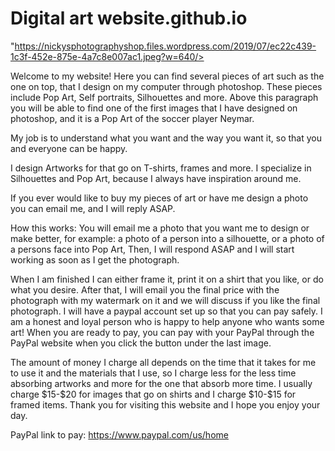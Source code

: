 # Digital art website.github.io

"https://nickysphotographyshop.files.wordpress.com/2019/07/ec22c439-1c3f-452e-875e-4a7c8e007ac1.jpeg?w=640/>


<p>Welcome to my website! Here you can find several pieces of art such as the one on top, that I design on my computer through photoshop. These pieces include Pop Art, Self portraits, Silhouettes and more. Above this paragraph you will be able to find one of the first images that I have designed on photoshop, and it is a Pop Art of the soccer player Neymar.</p>

<p>My job is to understand what you want and the way you want it, so that you and everyone can be happy.</p>

<p>I design Artworks for that go on T-shirts, frames and more. I specialize in Silhouettes and Pop Art, because I always have inspiration around me.<p>  

<p>If you ever would like to buy my pieces of art or have me design a photo you can email me, and I will reply ASAP.</p>

</p>How this works: You will email me a photo that you want me to design or make better, for example: a photo of a person into a silhouette, or a photo of a persons face into Pop Art, Then, I will respond ASAP and I will start working as soon as I get the photograph.</p>

<p>When I am finished I can either frame it, print it on a shirt that you like, or do what you desire. After that, I will email you the final price with the photograph with my watermark on it and we will discuss if you like the final photograph. I will have a paypal account set up so that you can pay safely. I am a honest and loyal person who is happy to help anyone who wants some art! When you are ready to pay, you can pay with your PayPal through the PayPal website when you click the button under the last image.</p>

<p>The amount of money I charge all depends on the time that it takes for me to use it and the materials that I use, so I charge less for the less time absorbing artworks and more for the one that absorb more time. I usually charge $15-$20 for images that go on shirts and I charge $10-$15 for framed items. Thank you for visiting this website and I hope you enjoy your day.</p>

PayPal link to pay: https://www.paypal.com/us/home
